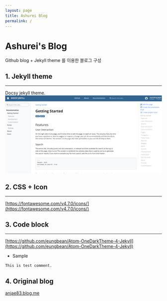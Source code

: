 ```yaml
---
layout: page
title: Ashurei Blog
permalink: /
---
```


# Ashurei's Blog

Github blog + Jekyll theme 를 이용한 블로그 구성

## 1. Jekyll theme
---
Docsy jekyll theme.
![assets/img/docsy-jekyll.png](assets/img/docsy-jekyll.png)


## 2. CSS + Icon
---
[https://fontawesome.com/v4.7.0/icons/](https://fontawesome.com/v4.7.0/icons/)


## 3. Code block
---
[https://github.com/eungbean/Atom-OneDarkTheme-4-Jekyll](https://github.com/eungbean/Atom-OneDarkTheme-4-Jekyll)
* Sample
```bash
This is test comment.
```

## 4. Original blog
[anjae83.blog.me](http://anjae83.blog.me)
